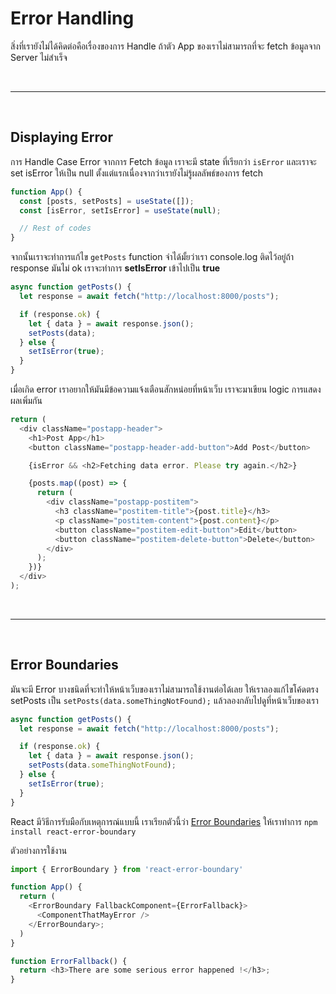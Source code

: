 # Error Handling

สิ่งที่เรายังไม่ได้คิดต่อคือเรื่องของการ Handle ถ้าตัว App ของเราไม่สามารถที่จะ fetch ข้อมูลจาก Server ไม่สำเร็จ

<br><hr><br>

## Displaying Error

การ Handle Case Error จากการ Fetch ข้อมูล เราจะมี state ที่เรียกว่า `isError` และเราจะ set isError ให้เป็น null ตั้งแต่แรกเนื่องจากว่าเรายังไม่รู้ผลลัพธ์ของการ fetch

```js
function App() {
  const [posts, setPosts] = useState([]);
  const [isError, setIsError] = useState(null);

  // Rest of codes
}
```

จากนั้นเราจะทำการแก้ไข `getPosts` function จำได้มั้ยว่าเรา console.log ติดไว้อยู่ถ้า response มันไม่ ok เราจะทำการ **setIsError** เข้าไปเป็น **true**

```js
async function getPosts() {
  let response = await fetch("http://localhost:8000/posts");

  if (response.ok) {
    let { data } = await response.json();
    setPosts(data);
  } else {
    setIsError(true);
  }
}
```

เมื่อเกิด error เราอยากให้มันมีข้อความแจ้งเตือนสักหน่อยที่หน้าเว็บ เราจะมาเขียน logic การแสดงผลเพิ่มกัน

```js
return (
  <div className="postapp-header">
    <h1>Post App</h1>
    <button className="postapp-header-add-button">Add Post</button>

    {isError && <h2>Fetching data error. Please try again.</h2>}

    {posts.map((post) => {
      return (
        <div className="postapp-postitem">
          <h3 className="postitem-title">{post.title}</h3>
          <p className="postitem-content">{post.content}</p>
          <button className="postitem-edit-button">Edit</button>
          <button className="postitem-delete-button">Delete</button>
        </div>
      );
    })}
  </div>
);
```

<br><hr><br>

## Error Boundaries

มันจะมี Error บางชนิดที่จะทำให้หน้าเว็บของเราไม่สามารถใช้งานต่อได้เลย ให้เราลองแก้ไขโค้ดตรง setPosts เป็น `setPosts(data.someThingNotFound);` แล้วลองกลับไปดูที่หน้าเว็บของเรา

```js
async function getPosts() {
  let response = await fetch("http://localhost:8000/posts");

  if (response.ok) {
    let { data } = await response.json();
    setPosts(data.someThingNotFound);
  } else {
    setIsError(true);
  }
}
```

React มีวิธีการรับมือกับเหตุการณ์แบบนี้ เราเรียกตัวนี้ว่า [Error Boundaries](https://github.com/bvaughn/react-error-boundary) ให้เราทำการ `npm install react-error-boundary`

ตัวอย่างการใช้งาน

```js
import { ErrorBoundary } from 'react-error-boundary'

function App() {
  return (
    <ErrorBoundary FallbackComponent={ErrorFallback}>
      <ComponentThatMayError />
    </ErrorBoundary>;
  )
}

function ErrorFallback() {
  return <h3>There are some serious error happened !</h3>;
}
```
